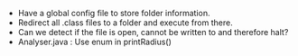 * Have a global config file to store folder information.
* Redirect all .class files to a folder and execute from there. 
* Can we detect if the file is open, cannot be written to and therefore halt?
* Analyser.java : Use enum in printRadius()

